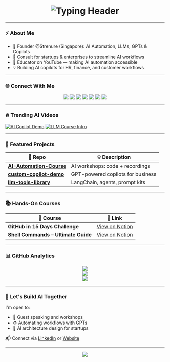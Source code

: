 <h1 align="center">
  <img src="https://readme-typing-svg.herokuapp.com?font=Orbitron&size=28&duration=3000&pause=1000&color=00FFFF&center=true&vCenter=true&multiline=true&width=900&lines=Hi+%F0%9F%91%8B%2C+I'm+Ayushi+Singh;Founder+%40Strenure+|+AI+%26+Automation+Consultant;Building+LLMs+%7C+Copilots+%7C+Educator" alt="Typing Header" />
</h1>

---

### ⚡ About Me

- 🧠 Founder @Strenure (Singapore): AI Automation, LLMs, GPTs & Copilots  
- 🎯 Consult for startups & enterprises to streamline AI workflows  
- 🎥 Educator on YouTube — making AI automation accessible  
- 💡 Building AI copilots for HR, finance, and customer workflows

---

### 🌐 Connect With Me

<p align="center">
  <a href="https://www.linkedin.com/in/the-ayushi-singh/" target="_blank"><img src="https://skillicons.dev/icons?i=linkedin" /></a>
  <a href="https://www.instagram.com/ayushisingh_official/" target="_blank"><img src="https://skillicons.dev/icons?i=instagram" /></a>
  <a href="https://www.facebook.com/authorayushisingh/" target="_blank"><img src="https://skillicons.dev/icons?i=facebook" /></a>
  <a href="https://www.tiktok.com/@strenure" target="_blank"><img src="https://img.shields.io/badge/TikTok-000000?style=for-the-badge&logo=tiktok&logoColor=white" /></a>
  <a href="https://www.youtube.com/@Strenure" target="_blank"><img src="https://skillicons.dev/icons?i=youtube" /></a>
  <a href="https://x.com/theayushisingh" target="_blank"><img src="https://skillicons.dev/icons?i=twitter" /></a>
  <a href="https://ayushisingh.com/" target="_blank"><img src="https://img.shields.io/badge/Website-CyberBlue?style=for-the-badge&logo=Google-Chrome&logoColor=white" /></a>
</p>

---

### 🔥 Trending AI Videos

[![AI Copilot Demo](https://img.youtube.com/vi/MJ69tFHrsdY/0.jpg)](https://youtu.be/MJ69tFHrsdY?si=YKr9W29NPtBj0Uah)
[![LLM Course Intro](https://img.youtube.com/vi/-tRPvoNDiLw/0.jpg)](https://youtu.be/-tRPvoNDiLw?si=vDaC_yVXKolkOoWq)

---

### 🧠 Featured Projects

| 🚀 Repo | 💡 Description |
|--------|----------------|
| [**AI-Automation-Course**](https://github.com/TechWithHer/AI-Automation-Course) | AI workshops: code + recordings |
| [**custom-copilot-demo**](https://github.com/TechWithHer/custom-copilot-demo) | GPT-powered copilots for business |
| [**llm-tools-library**](https://github.com/TechWithHer/llm-tools-library) | LangChain, agents, prompt kits |

---

### 📚 Hands-On Courses

| 📘 Course | 📎 Link |
|----------|--------|
| **GitHub in 15 Days Challenge** | [View on Notion](https://ambitious-yam-b71.notion.site/201df188b81e80a68b58fe2244e3ebc9?v=201df188b81e8070b580000c2329604b&source=copy_link) |
| **Shell Commands – Ultimate Guide** | [View on Notion](https://ambitious-yam-b71.notion.site/Module-1-Shell-Commands-The-Ultimate-Guide-197df188b81e80148453f1b1ed676a4a?source=copy_link) |

---

### 📊 GitHub Analytics

<p align="center">
  <img src="https://github-readme-stats.vercel.app/api?username=TechWithHer&show_icons=true&theme=tokyonight" />
  <br />
  <img src="https://github-readme-streak-stats.herokuapp.com/?user=TechWithHer&theme=tokyonight" />
  <br />
  <img src="https://github-readme-activity-graph.cyclic.app/graph?username=TechWithHer&theme=dracula" />
</p>

---

### 🤝 Let's Build AI Together

I'm open to:
- 🎤 Guest speaking and workshops
- ⚙️ Automating workflows with GPTs
- 🧩 AI architecture design for startups

📬 Connect via [LinkedIn](https://www.linkedin.com/in/the-ayushi-singh/) or [Website](https://ayushisingh.com)

---

<p align="center">
  <img src="https://readme-typing-svg.herokuapp.com?font=Share+Tech+Mono&size=18&duration=3000&pause=1000&color=00FFFF&center=true&vCenter=true&width=500&lines=Let%27s+reshape+the+future+of+AI+Automation..." />
</p>
